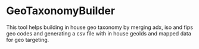 # GeoTaxonomyBuilder
This tool helps building in house geo taxonomy by merging adx, iso and fips geo codes and generating a csv file with in house geoIds and mapped data for geo targeting.
